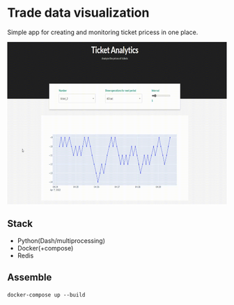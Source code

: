 # Trade data visualization

Simple app for creating and monitoring ticket pricess in one place.

<img src="doc/result.gif" height="372">

## Stack

* Python(Dash/multiprocessing)
* Docker(+compose)
* Redis

## Assemble

`docker-compose up --build`
